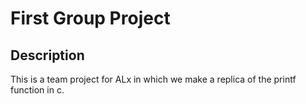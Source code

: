 # First Group Project

## Description
This is a team project for ALx in which we make a replica of the printf function in c.

